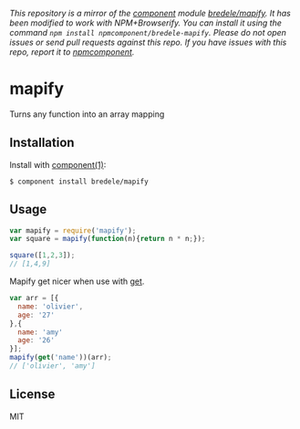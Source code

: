 *This repository is a mirror of the [component](http://component.io) module [bredele/mapify](http://github.com/bredele/mapify). It has been modified to work with NPM+Browserify. You can install it using the command `npm install npmcomponent/bredele-mapify`. Please do not open issues or send pull requests against this repo. If you have issues with this repo, report it to [npmcomponent](https://github.com/airportyh/npmcomponent).*
# mapify

  Turns any function into an array mapping

## Installation

  Install with [component(1)](http://component.io):

    $ component install bredele/mapify

## Usage

```js
var mapify = require('mapify');
var square = mapify(function(n){return n * n;});

square([1,2,3]);
// [1,4,9]

```

Mapify get nicer when use with [get](https://github.com/timoxley/get).

```js
var arr = [{
  name: 'olivier',
  age: '27'
},{
  name: 'amy'
  age: '26'
}];
mapify(get('name'))(arr);
// ['olivier', 'amy']

```

## License

  MIT
